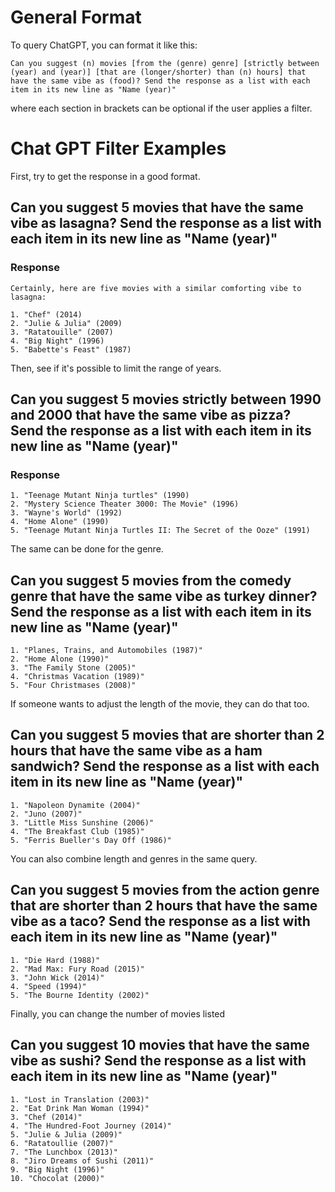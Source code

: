 # General Format

To query ChatGPT, you can format it like this:

```
Can you suggest (n) movies [from the (genre) genre] [strictly between (year) and (year)] [that are (longer/shorter) than (n) hours] that have the same vibe as (food)? Send the response as a list with each item in its new line as "Name (year)"
```

where each section in brackets can be optional if the user applies a filter.

# Chat GPT Filter Examples

First, try to get the response in a good format.

## Can you suggest 5 movies that have the same vibe as lasagna? Send the response as a list with each item in its new line as "Name (year)"

### Response

```
Certainly, here are five movies with a similar comforting vibe to lasagna:

1. "Chef" (2014)
2. "Julie & Julia" (2009)
3. "Ratatouille" (2007)
4. "Big Night" (1996)
5. "Babette's Feast" (1987)
```

Then, see if it's possible to limit the range of years.

## Can you suggest 5 movies strictly between 1990 and 2000 that have the same vibe as pizza? Send the response as a list with each item in its new line as "Name (year)"

### Response

```
1. "Teenage Mutant Ninja turtles" (1990)
2. "Mystery Science Theater 3000: The Movie" (1996)
3. "Wayne's World" (1992)
4. "Home Alone" (1990)
5. "Teenage Mutant Ninja Turtles II: The Secret of the Ooze" (1991)
```

The same can be done for the genre.

## Can you suggest 5 movies from the comedy genre that have the same vibe as turkey dinner? Send the response as a list with each item in its new line as "Name (year)"

```
1. "Planes, Trains, and Automobiles (1987)"
2. "Home Alone (1990)"
3. "The Family Stone (2005)"
4. "Christmas Vacation (1989)"
5. "Four Christmases (2008)"
```

If someone wants to adjust the length of the movie, they can do that too.

## Can you suggest 5 movies that are shorter than 2 hours that have the same vibe as a ham sandwich? Send the response as a list with each item in its new line as "Name (year)"

```
1. "Napoleon Dynamite (2004)"
2. "Juno (2007)"
3. "Little Miss Sunshine (2006)"
4. "The Breakfast Club (1985)"
5. "Ferris Bueller's Day Off (1986)"
```

You can also combine length and genres in the same query.

## Can you suggest 5 movies from the action genre that are shorter than 2 hours that have the same vibe as a taco? Send the response as a list with each item in its new line as "Name (year)"

```
1. "Die Hard (1988)"
2. "Mad Max: Fury Road (2015)"
3. "John Wick (2014)"
4. "Speed (1994)"
5. "The Bourne Identity (2002)"
```

Finally, you can change the number of movies listed

## Can you suggest 10 movies that have the same vibe as sushi? Send the response as a list with each item in its new line as "Name (year)"

```
1. "Lost in Translation (2003)"
2. "Eat Drink Man Woman (1994)"
3. "Chef (2014)"
4. "The Hundred-Foot Journey (2014)"
5. "Julie & Julia (2009)"
6. "Ratatoullie (2007)"
7. "The Lunchbox (2013)"
8. "Jiro Dreams of Sushi (2011)"
9. "Big Night (1996)"
10. "Chocolat (2000)"
```
